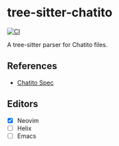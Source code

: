 # tree-sitter-chatito

[![CI][badge]](https://github.com/ObserverOfTime/tree-sitter-chatito/actions)

A tree-sitter parser for Chatito files.

## References

* [Chatito Spec](https://github.com/rodrigopivi/Chatito/blob/master/spec.md)

## Editors

- [x] Neovim
- [ ] Helix
- [ ] Emacs

[badge]: https://badgen.net/github/checks/ObserverOfTime/tree-sitter-chatito?label=CI&icon=github
